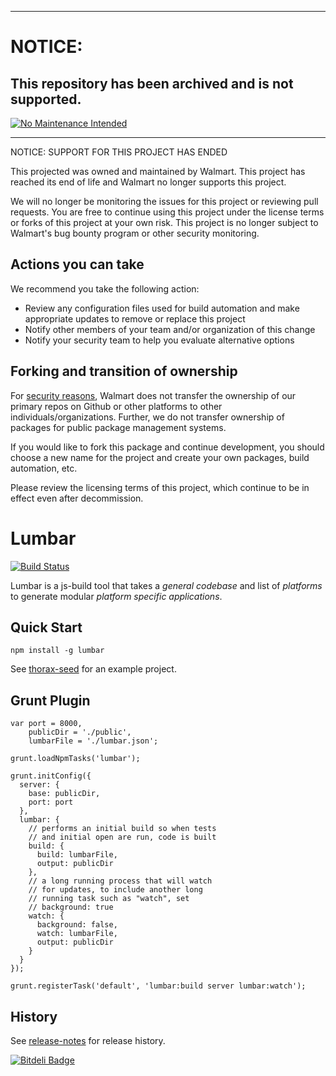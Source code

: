 ***
# NOTICE:

## This repository has been archived and is not supported.

[![No Maintenance Intended](http://unmaintained.tech/badge.svg)](http://unmaintained.tech/)
***
NOTICE: SUPPORT FOR THIS PROJECT HAS ENDED 

This projected was owned and maintained by Walmart. This project has reached its end of life and Walmart no longer supports this project.

We will no longer be monitoring the issues for this project or reviewing pull requests. You are free to continue using this project under the license terms or forks of this project at your own risk. This project is no longer subject to Walmart's bug bounty program or other security monitoring.


## Actions you can take

We recommend you take the following action:

  * Review any configuration files used for build automation and make appropriate updates to remove or replace this project
  * Notify other members of your team and/or organization of this change
  * Notify your security team to help you evaluate alternative options

## Forking and transition of ownership

For [security reasons](https://www.theregister.co.uk/2018/11/26/npm_repo_bitcoin_stealer/), Walmart does not transfer the ownership of our primary repos on Github or other platforms to other individuals/organizations. Further, we do not transfer ownership of packages for public package management systems.

If you would like to fork this package and continue development, you should choose a new name for the project and create your own packages, build automation, etc.

Please review the licensing terms of this project, which continue to be in effect even after decommission.

# Lumbar #

[![Build Status](https://secure.travis-ci.org/walmartlabs/lumbar.png?branch=master)](http://travis-ci.org/walmartlabs/lumbar)

Lumbar is a js-build tool that takes a _general codebase_ and list of _platforms_ to generate modular _platform specific applications_.

## Quick Start

    npm install -g lumbar

See [thorax-seed](https://github.com/walmartlabs/thorax-seed) for an example project.

## Grunt Plugin

    var port = 8000,
        publicDir = './public',
        lumbarFile = './lumbar.json';

    grunt.loadNpmTasks('lumbar');

    grunt.initConfig({
      server: {
        base: publicDir,
        port: port
      },
      lumbar: {
        // performs an initial build so when tests
        // and initial open are run, code is built
        build: {
          build: lumbarFile,
          output: publicDir
        },
        // a long running process that will watch
        // for updates, to include another long
        // running task such as "watch", set
        // background: true
        watch: {
          background: false,
          watch: lumbarFile,
          output: publicDir
        }
      }
    });

    grunt.registerTask('default', 'lumbar:build server lumbar:watch');


## History

See [release-notes](release-notes.md) for release history.


[![Bitdeli Badge](https://d2weczhvl823v0.cloudfront.net/walmartlabs/lumbar/trend.png)](https://bitdeli.com/free "Bitdeli Badge")

